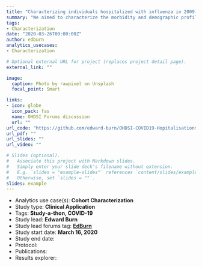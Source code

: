 ```yaml
---
title: "Characterizing individuals hospitalized with influenza in 2009-2010 and 2014-2019, and COVID-19 in 2019-2020"
summary: "We aimed to characterize the morbidity and demographic profile of adult patients with COVID-19 admitted to hospitals in XXX different countries between Jan 1st, 2020 and XXX XXth, 2020. We assessed the frequency of “medical outcomes”, the treatments administered and the procedures that the patients underwent during hospitalization. Finally, we contextualized our study by reproducing its design in two cohorts of influenza patients admitted to hospitals in 2014-2019 and in 2009-2010 (Avian influenza season), identified in the same base populations."
tags:
- Characterization
date: "2020-03-26T00:00:00Z"
author: edburn
analytics_usecases:
- Characterization

# Optional external URL for project (replaces project detail page).
external_link: ""

image:
  caption: Photo by rawpixel on Unsplash
  focal_point: Smart

links:
- icon: globe
  icon_pack: fas
  name: OHDSI Forums discussion
  url: ""
url_code: "https://github.com/edward-burn/OHDSI-COVID19-HopitalisationsCharacterisation"
url_pdf: ""
url_slides: ""
url_video: ""

# Slides (optional).
#   Associate this project with Markdown slides.
#   Simply enter your slide deck's filename without extension.
#   E.g. `slides = "example-slides"` references `content/slides/example-slides.md`.
#   Otherwise, set `slides = ""`.
slides: example
---
```


- Analytics use case(s): **Cohort Characterization**
- Study type: **Clinical Application**
- Tags: **Study-a-thon, COVID-19**
- Study lead: **Edward Burn**
- Study lead forums tag: **[EdBurn](https://forums.ohdsi.org/u/edburn)**
- Study start date: **March 16, 2020**
- Study end date:
- Protocol:
- Publications:
- Results explorer:
